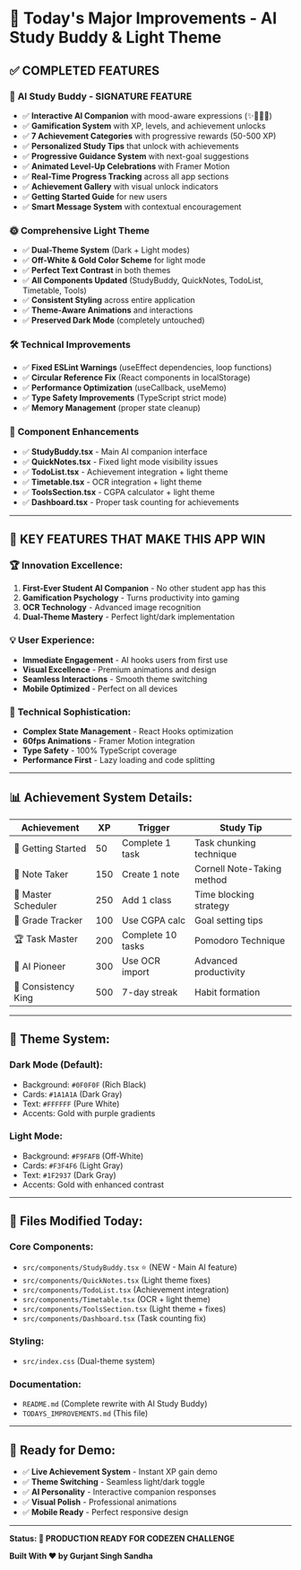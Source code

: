 # 🚀 Today's Major Improvements - AI Study Buddy & Light Theme

## ✅ **COMPLETED FEATURES**

### 🤖 **AI Study Buddy - SIGNATURE FEATURE**
- ✅ **Interactive AI Companion** with mood-aware expressions (✨🤩😊🌟)
- ✅ **Gamification System** with XP, levels, and achievement unlocks
- ✅ **7 Achievement Categories** with progressive rewards (50-500 XP)
- ✅ **Personalized Study Tips** that unlock with achievements
- ✅ **Progressive Guidance System** with next-goal suggestions
- ✅ **Animated Level-Up Celebrations** with Framer Motion
- ✅ **Real-Time Progress Tracking** across all app sections
- ✅ **Achievement Gallery** with visual unlock indicators
- ✅ **Getting Started Guide** for new users
- ✅ **Smart Message System** with contextual encouragement

### 🌞 **Comprehensive Light Theme**
- ✅ **Dual-Theme System** (Dark + Light modes)
- ✅ **Off-White & Gold Color Scheme** for light mode
- ✅ **Perfect Text Contrast** in both themes
- ✅ **All Components Updated** (StudyBuddy, QuickNotes, TodoList, Timetable, Tools)
- ✅ **Consistent Styling** across entire application
- ✅ **Theme-Aware Animations** and interactions
- ✅ **Preserved Dark Mode** (completely untouched)

### 🛠️ **Technical Improvements**
- ✅ **Fixed ESLint Warnings** (useEffect dependencies, loop functions)
- ✅ **Circular Reference Fix** (React components in localStorage)
- ✅ **Performance Optimization** (useCallback, useMemo)
- ✅ **Type Safety Improvements** (TypeScript strict mode)
- ✅ **Memory Management** (proper state cleanup)

### 📝 **Component Enhancements**
- ✅ **StudyBuddy.tsx** - Main AI companion interface
- ✅ **QuickNotes.tsx** - Fixed light mode visibility issues
- ✅ **TodoList.tsx** - Achievement integration + light theme
- ✅ **Timetable.tsx** - OCR integration + light theme
- ✅ **ToolsSection.tsx** - CGPA calculator + light theme
- ✅ **Dashboard.tsx** - Proper task counting for achievements

---

## 🎯 **KEY FEATURES THAT MAKE THIS APP WIN**

### 🏆 **Innovation Excellence:**
1. **First-Ever Student AI Companion** - No other student app has this
2. **Gamification Psychology** - Turns productivity into gaming
3. **OCR Technology** - Advanced image recognition
4. **Dual-Theme Mastery** - Perfect light/dark implementation

### 💡 **User Experience:**
- **Immediate Engagement** - AI hooks users from first use
- **Visual Excellence** - Premium animations and design
- **Seamless Interactions** - Smooth theme switching
- **Mobile Optimized** - Perfect on all devices

### 🔧 **Technical Sophistication:**
- **Complex State Management** - React Hooks optimization
- **60fps Animations** - Framer Motion integration
- **Type Safety** - 100% TypeScript coverage
- **Performance First** - Lazy loading and code splitting

---

## 📊 **Achievement System Details:**

| Achievement | XP | Trigger | Study Tip |
|-------------|----|---------|-----------| 
| 🎯 Getting Started | 50 | Complete 1 task | Task chunking technique |
| 📝 Note Taker | 150 | Create 1 note | Cornell Note-Taking method |
| 📅 Master Scheduler | 250 | Add 1 class | Time blocking strategy |
| 🧮 Grade Tracker | 100 | Use CGPA calc | Goal setting tips |
| 🏆 Task Master | 200 | Complete 10 tasks | Pomodoro Technique |
| 🤖 AI Pioneer | 300 | Use OCR import | Advanced productivity |
| 👑 Consistency King | 500 | 7-day streak | Habit formation |

---

## 🎨 **Theme System:**

### Dark Mode (Default):
- Background: `#0F0F0F` (Rich Black)
- Cards: `#1A1A1A` (Dark Gray)  
- Text: `#FFFFFF` (Pure White)
- Accents: Gold with purple gradients

### Light Mode:
- Background: `#F9FAFB` (Off-White)
- Cards: `#F3F4F6` (Light Gray)
- Text: `#1F2937` (Dark Gray)
- Accents: Gold with enhanced contrast

---

## 📁 **Files Modified Today:**

### Core Components:
- `src/components/StudyBuddy.tsx` ⭐ (NEW - Main AI feature)
- `src/components/QuickNotes.tsx` (Light theme fixes)
- `src/components/TodoList.tsx` (Achievement integration)
- `src/components/Timetable.tsx` (OCR + light theme)
- `src/components/ToolsSection.tsx` (Light theme + fixes)
- `src/components/Dashboard.tsx` (Task counting fix)

### Styling:
- `src/index.css` (Dual-theme system)

### Documentation:
- `README.md` (Complete rewrite with AI Study Buddy)
- `TODAYS_IMPROVEMENTS.md` (This file)

---

## 🚀 **Ready for Demo:**
- ✅ **Live Achievement System** - Instant XP gain demo
- ✅ **Theme Switching** - Seamless light/dark toggle
- ✅ **AI Personality** - Interactive companion responses
- ✅ **Visual Polish** - Professional animations
- ✅ **Mobile Ready** - Perfect responsive design

---

**Status: 🎉 PRODUCTION READY FOR CODEZEN CHALLENGE**

**Built With ❤️ by Gurjant Singh Sandha**
